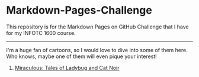 # Markdown-Pages-Challenge
This repository is for the Markdown Pages on GitHub Challenge that I have for my INFOTC 1600 course.

---

I'm a huge fan of cartoons, so I would love to dive into some of them here. Who knows, maybe one of them will even pique your interest!

1. [Miraculous: Tales of Ladybug and Cat Noir](https://github.com/rlwx3k/Markdown-Pages-Challenge/blob/main/miraculous.md)
